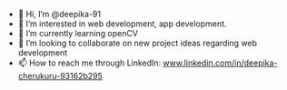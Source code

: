 - 👋 Hi, I’m @deepika-91
- 👀 I’m interested in web development, app development.
- 🌱 I’m currently learning openCV
- 💞️ I’m looking to collaborate on new project ideas regarding web development 
- 📫 How to reach me through LinkedIn: www.linkedin.com/in/deepika-cherukuru-93162b295

<!---
deepika-91/deepika-91 is a ✨ special ✨ repository because its `README.md` (this file) appears on your GitHub profile.
You can click the Preview link to take a look at your changes.
--->
